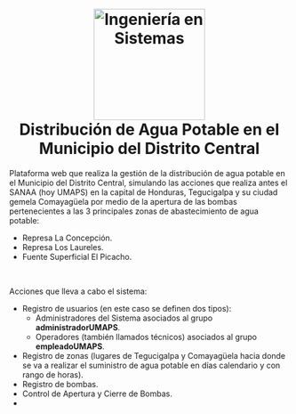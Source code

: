 <!-- Inicio de Encabezado -->
<h1 align="center">
  <br>
  <a href="https://github.com/KenetOrellana/Distribucion-de-Agua-Potable-MDC"><img src="https://github.com/KenetOrellana/Distribucion-de-Agua-Potable-MDC/assets/86451633/5aa3f357-8684-4899-aece-2f6f868fa6bf" alt="Ingeniería en Sistemas" title="Ingeniería en Sistemas" width="200" height="auto"></a>
  <br>
    Distribución de Agua Potable en el Municipio del Distrito Central
  <br>

</h1>
<!-- Fin de Encabezado -->
<p>Plataforma web que realiza la gestión de la distribución de agua potable en el Municipio del Distrito Central, simulando las acciones que realiza antes el SANAA (hoy UMAPS) en la capital de Honduras, Tegucigalpa y su ciudad gemela Comayagüela por medio de la apertura de las bombas pertenecientes a las 3 principales zonas de abastecimiento de agua potable:</p>

* Represa La Concepción.
* Represa Los Laureles.
* Fuente Superficial El Picacho.
<br>
<p>Acciones que lleva a cabo el sistema:</p>

* Registro de usuarios (en este caso se definen dos tipos):
  - Administradores del Sistema asociados al grupo <b>administradorUMAPS</b>.
  - Operadores (también llamados técnicos) asociados al grupo <b>empleadoUMAPS</b>.
* Registro de zonas (lugares de Tegucigalpa y Comayagüela hacia donde se va a realizar el suministro de agua potable en días calendario y con rango de horas).
* Registro de bombas.
* Control de Apertura y Cierre de Bombas.
* 
<br>
<p align="center">
  <picture>
    <img alt="" height="auto" width="auto" src="" title="">
  </picture>
</p>
<br>
<p align="center">
  <picture>
    <img alt="" height="auto" width="auto" src="0" title="">
  </picture>
</p>
<br>

